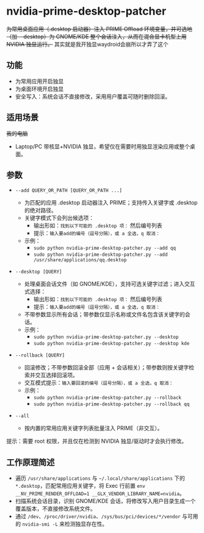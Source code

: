 # nvidia-prime-desktop-patcher

~~为常用桌面应用（.desktop 启动器）注入 PRIME Offload 环境变量，并可选地（加 --desktop）为 GNOME/KDE 整个会话注入，从而在混合显卡机型上用 NVIDIA 独显运行。~~
其实就是我开独显waydroid会崩所以才弄了这个


## 功能
- 为常用应用开启独显
- 为桌面环境开启独显
- 安全写入：系统会话不直接修改，采用用户覆盖可随时删除回滚。

## 适用场景
~~我的电脑~~
- Laptop/PC 带核显+NVIDIA 独显，希望仅在需要时用独显渲染应用或整个桌面。

## 参数

- `--add QUERY_OR_PATH [QUERY_OR_PATH ...]`
	- 为匹配的应用 .desktop 启动器注入 PRIME；支持传入关键字或 .desktop 的绝对路径。
	- 关键字模式下会列出候选项：
		- 输出形如：`找到以下可能的 .desktop 项：` 然后编号列表
		- 提示：`输入要add的编号（逗号分隔），或 a 全选，q 取消：`
	- 示例：
		- `sudo python nvidia-prime-desktop-patcher.py --add qq`
		- `sudo python nvidia-prime-desktop-patcher.py --add /usr/share/applications/qq.desktop`

- `--desktop [QUERY]`
	- 处理桌面会话文件（如 GNOME/KDE），支持可选关键字过滤；进入交互式选择：
		- 输出形如：`找到以下可能的 .desktop 项：` 然后编号列表
		- 提示：`输入要add的编号（逗号分隔），或 a 全选，q 取消：`
	- 不带参数显示所有会话；带参数仅显示名称或文件名包含该关键字的会话。
	- 示例：
		- `sudo python nvidia-prime-desktop-patcher.py --desktop`
		- `sudo python nvidia-prime-desktop-patcher.py --desktop kde`

- `--rollback [QUERY]`
	- 回滚修改；不带参数回滚全部（应用 + 会话相关）；带参数则按关键字检索并交互选择回滚项。
	- 交互模式提示：`输入要回滚的编号（逗号分隔），或 a 全选，q 取消：`
	- 示例：
		- `sudo python nvidia-prime-desktop-patcher.py --rollback`
		- `sudo python nvidia-prime-desktop-patcher.py --rollback qq`

- `--all`
	- 按内置的常用应用关键字列表批量注入 PRIME（非交互）。

提示：需要 root 权限，并且仅在检测到 NVIDIA 独显/驱动时才会执行修改。



## 工作原理简述
- 遍历 `/usr/share/applications` 与 `~/.local/share/applications` 下的 `*.desktop`，匹配常用应用关键字，将 Exec 行前置 `env __NV_PRIME_RENDER_OFFLOAD=1 __GLX_VENDOR_LIBRARY_NAME=nvidia`。
- 扫描系统会话目录，识别 GNOME/KDE 会话，将修改写入用户目录生成一个覆盖版本，不直接修改系统文件。
- 通过 `/dev`、`/proc/driver/nvidia`、`/sys/bus/pci/devices/*/vendor` 与可用的 `nvidia-smi -L` 来检测独显存在性。


